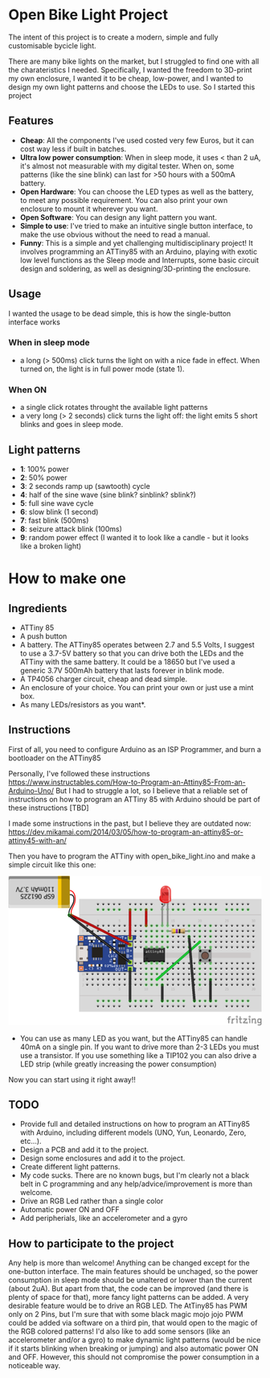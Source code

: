 # Open Bike Light Project

The intent of this project is to create a modern, simple and fully customisable bycicle light.

There are many bike lights on the market, but I struggled to find one with all the charateristics I needed. Specifically, I wanted the freedom to 3D-print my own enclosure, I wanted it to be cheap, low-power, and I wanted to design my own light patterns and choose the LEDs to use. So I started this project

## Features

- **Cheap**: All the components I've used costed very few Euros, but it can cost way less if built in batches.
- **Ultra low power consumption**: When in sleep mode, it uses < than 2 uA, it's almost not measurable with my digital tester. When on, some patterns (like the sine blink) can last for >50 hours with a 500mA battery.
- **Open Hardware**: You can choose the LED types as well as the battery, to meet any possible requirement. You can also print your own enclosure to mount it wherever you want.
- **Open Software**: You can design any light pattern you want.
- **Simple to use**: I've tried to make an intuitive single button interface, to make the use obvious without the need to read a manual.
- **Funny**: This is a simple and yet challenging multidisciplinary project! It involves programming an ATTiny85 with an Arduino, playing with exotic low level functions as the Sleep mode and Interrupts, some basic circuit design and soldering, as well as designing/3D-printing the enclosure.

## Usage
I wanted the usage to be dead simple, this is how the single-button interface works

### When in sleep mode
- a long (> 500ms) click turns the light on with a nice fade in effect. When turned on, the light is in full power mode (state 1).

### When ON
- a single click rotates throught the available light patterns
- a very long (> 2 seconds) click turns the light off: the light emits 5 short blinks and goes in sleep mode.

## Light patterns

- **1**: 100% power
- **2**: 50% power
- **3**: 2 seconds ramp up (sawtooth) cycle
- **4**: half of the sine wave (sine blink? sinblink? sblink?)
- **5**: full sine wave cycle
- **6**: slow blink (1 second)
- **7**: fast blink (500ms)
- **8**: seizure attack blink (100ms)
- **9**: random power effect (I wanted it to look like a candle - but it looks like a broken light)

# How to make one

## Ingredients
- ATTiny 85
- A push button
- A battery. The ATTiny85 operates between 2.7 and 5.5 Volts, I suggest to use a 3.7-5V battery so that you can drive both the LEDs and the ATTiny with the same battery. It could be a 18650 but I've used a generic 3.7V 500mAh battery that lasts forever in blink mode.
- A TP4056 charger circuit, cheap and dead simple.
- An enclosure of your choice. You can print your own or just use a mint box.
- As many LEDs/resistors as you want*.

## Instructions
First of all, you need to configure Arduino as an ISP Programmer, and burn a bootloader on the ATTiny85

Personally, I've followed these instructions https://www.instructables.com/How-to-Program-an-Attiny85-From-an-Arduino-Uno/
But I had to struggle a lot, so I believe that a reliable set of instructions on how to program an ATTiny 85 with Arduino should be part of these instructions [TBD]

I made some instructions in the past, but I believe they are outdated now: https://dev.mikamai.com/2014/03/05/how-to-program-an-attiny85-or-attiny45-with-an/

Then you have to program the ATTiny with open_bike_light.ino and make a simple circuit like this one:

![Fritzing schematics](schematics/open_bike_light_bb.png)

* You can use as many LED as you want, but the ATTiny85 can handle 40mA on a single pin. If you want to drive more than 2-3 LEDs you must use a transistor. If you use something like a TIP102 you can also drive a LED strip (while greatly increasing the power consumption)

Now you can start using it right away!!

## TODO

- Provide full and detailed instructions on how to program an ATTiny85 with Arduino, including different models (UNO, Yun, Leonardo, Zero, etc...).
- Design a PCB and add it to the project.
- Design some enclosures and add it to the project.
- Create different light patterns.
- My code sucks. There are no known bugs, but I'm clearly not a black belt in C programming and any help/advice/improvement is more than welcome.
- Drive an RGB Led rather than a single color
- Automatic power ON and OFF
- Add peripherials, like an accelerometer and a gyro

## How to participate to the project

Any help is more than welcome! Anything can be changed except for the one-button interface. The main features should be unchaged, so the power consumption in sleep mode should be unaltered or lower than the current (about 2uA). But apart from that, the code can be improved (and there is plenty of space for that), more fancy light patterns can be added. A very desirable feature would be to drive an RGB LED. The AtTiny85 has PWM only on 2 Pins, but I'm sure that with some black magic mojo jojo PWM could be added via software on a third pin, that would open to the magic of the RGB colored patterns! I'd also like to add some sensors (like an accelerometer and/or a gyro) to make dynamic light patterns (would be nice if it starts blinking when breaking or jumping) and also automatic power ON and OFF. However, this should not compromise the power consumption in a noticeable way.
